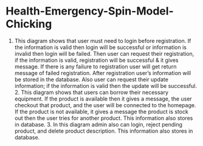 # Health-Emergency-Spin-Model-Chicking
1. This diagram shows that user must need to login before registration. If the information is valid  then login will be successful or information is invalid then login will be failed. Then user can  request their registration, if the information is valid, registration will be successful &amp; it gives  message. If there is any failure to registration user will get return message of failed registration.  After registration user’s information will be stored in the database. Also user can request their  update information; if the information is valid then the update will be successful.       2. This diagram shows that users can borrow their necessary equipment. If the product is available  then it gives a message, the user checkout that product, and the user will be connected to the  homepage. If the product is not available, it gives a message the product is stock out then the  user tries for another product. This information also stores in database.                          3. In this diagram admin also can login, reject pending product, and delete product description. This  information also stores in database.
